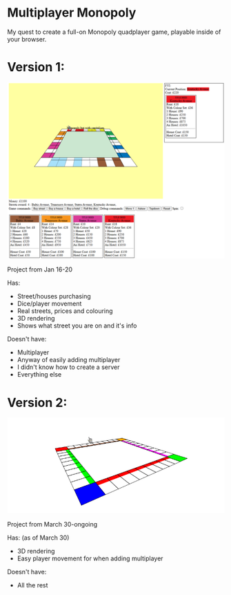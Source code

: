 # Multiplayer Monopoly

My quest to create a full-on Monopoly quadplayer game, playable inside of your browser.

# Version 1:

![image](https://raw.githubusercontent.com/xelaoliver/monopoly/refs/heads/main/monopoly-1.png)

Project from Jan 16-20

Has:
- Street/houses purchasing
- Dice/player movement
- Real streets, prices and colouring
- 3D rendering
- Shows what street you are on and it's info

Doesn't have:
- Multiplayer
- Anyway of easily adding multiplayer
- I didn't know how to create a server
- Everything else

# Version 2:

![image](https://raw.githubusercontent.com/xelaoliver/monopoly/refs/heads/main/monopoly-2.png)

Project from March 30-ongoing

Has: (as of March 30)
- 3D rendering
- Easy player movement for when adding multiplayer

Doesn't have:
- All the rest
